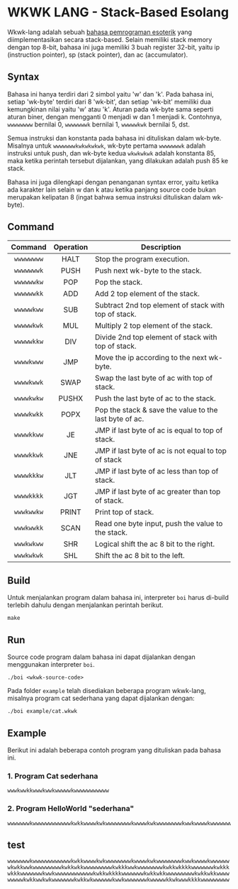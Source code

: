 # WKWK LANG - Stack-Based Esolang

Wkwk-lang adalah sebuah [bahasa pemrograman esoterik](https://en.wikipedia.org/wiki/Esoteric_programming_language) yang diimplementasikan secara stack-based. Selain memiliki stack memory dengan top 8-bit, bahasa ini juga memiliki 3 buah register 32-bit, yaitu ip (instruction pointer), sp (stack pointer), dan ac (accumulator).

## Syntax

Bahasa ini hanya terdiri dari 2 simbol yaitu 'w' dan 'k'. Pada bahasa ini, setiap 'wk-byte' terdiri dari 8 'wk-bit', dan setiap 'wk-bit' memiliki dua kemungkinan nilai yaitu 'w' atau 'k'. Aturan pada wk-byte sama seperti aturan biner, dengan mengganti 0 menjadi w dan 1 menjadi k. Contohnya, `wwwwwwww` bernilai 0, `wwwwwwwk` bernilai 1,
`wwwwwkwk` bernilai 5, dst.

Semua instruksi dan konstanta pada bahasa ini dituliskan dalam wk-byte. Misalnya untuk `wwwwwwwkwkwkwkwk`, wk-byte pertama `wwwwwwwk` adalah instruksi untuk push, dan wk-byte kedua `wkwkwkwk` adalah konstanta 85, maka ketika perintah tersebut dijalankan, yang dilakukan adalah push 85 ke stack.

Bahasa ini juga dilengkapi dengan penanganan syntax error, yaitu ketika ada karakter lain selain w dan k atau ketika panjang source code bukan merupakan kelipatan 8 (ingat bahwa semua instruksi dituliskan dalam wk-byte).

## Command
Command | Operation | Description 
:---: | :---: | --- 
`wwwwwwww`| HALT | Stop the program execution. 
`wwwwwwwk`| PUSH | Push next wk-byte to the stack.
`wwwwwwkw`| POP | Pop the stack.
`wwwwwwkk`| ADD | Add 2 top element of the stack.
`wwwwwkww`| SUB | Subtract 2nd top element of stack with top of stack.
`wwwwwkwk`| MUL | Multiply 2 top element of the stack.
`wwwwwkkw`| DIV | Divide 2nd top element of stack with top of stack.
`wwwwkwww`| JMP | Move the ip according to the next wk-byte.
`wwwwkwwk`| SWAP | Swap the last byte of ac with top of stack.
`wwwwkwkw`| PUSHX| Push the last byte of ac to the stack.
`wwwwkwkk`| POPX | Pop the stack & save the value to the last byte of ac.
`wwwwkkww`| JE | JMP if last byte of ac is equal to top of stack.
`wwwwkkwk`| JNE | JMP if last byte of ac is not equal to top of stack
`wwwwkkkw`| JLT | JMP if last byte of ac less than top of stack.
`wwwwkkkk`| JGT | JMP if last byte of ac greater than top of stack.
`wwwkwwkw`| PRINT | Print top of stack.
`wwwkwwkk`| SCAN | Read one byte input, push the value to the stack.
`wwwkwkww`| SHR | Logical shift the ac 8 bit to the right.
`wwwkwkwk`| SHL | Shift the ac 8 bit to the left.

## Build
Untuk menjalankan program dalam bahasa ini, interpreter `boi` harus di-build terlebih dahulu dengan menjalankan perintah berikut.
```
make
```

## Run
Source code program dalam bahasa ini dapat dijalankan dengan menggunakan interpreter `boi`.
```
./boi <wkwk-source-code>
```
Pada folder `example` telah disediakan beberapa program wkwk-lang, misalnya program cat sederhana yang dapat dijalankan dengan:
```
./boi example/cat.wkwk
```

## Example
Berikut ini adalah beberapa contoh program yang dituliskan pada bahasa ini.

### 1. Program Cat sederhana
```
wwwkwwkkwwwkwwkwwwwwkwwwwwwwwwww
```

### 2. Program HelloWorld "sederhana"
```
wwwwwwwkwwwwwwwwwwwwkwkkwwwwkwkwwwwwwwwkwwwwkwkwwwwwwwwkwwkwwwwkwwwwwwwkwkkwwkwwwwwwwwwkwkkwkkwwwwwwwwwkwkkkwwkwwwwwwwwkwkkwkkkkwwwwwwwkwkkkwkkkwwwwwwwkwwkwwwwwwwwwwwwkwkkwkkkkwwwwwwwkwkkwkkwwwwwwwwwkwkkwkkwwwwwwwwwkwkkwwkwkwwwwwwwkwkkwkwwwwwwkwwkwwwwwwwkwwwwwkkwkwwwkkkkwwwwwwwww
```

## test
`
wwwwwwwkwwwwwwwwwwwwkwkkwwwwkwkwwwwwwwwkwwwwkwkwwwwwwwwkwwkwwwwkwwwwwwwkwkkwwkwwwwwwwwwkwkkwkkwwwwwwwwwkwkkkwwkwwwwwwwwkwkkwkkkkwwwwwwwkwkkkwkkkwwwwwwwkwwkwwwwwwwwwwwwkwkkwkkkkwwwwwwwkwkkwkkwwwwwwwwwkwkkwkkwwwwwwwwwkwkkwwkwkwwwwwwwkwkkwkwwwwwwkwwkwwwwwwwkwwwwwkkwkwwwkkkkwwwwwwwww
`